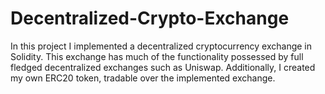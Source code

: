 # Decentralized-Crypto-Exchange

In this project I implemented a decentralized cryptocurrency exchange in Solidity. This exchange has much of the functionality possessed by full fledged decentralized exchanges such as Uniswap. Additionally, I created my own ERC20 token, tradable over the implemented exchange. 
